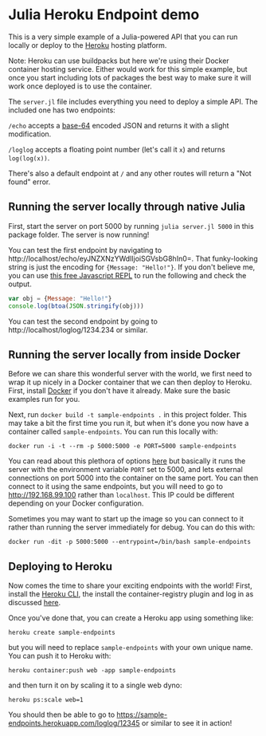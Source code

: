# Julia Heroku Endpoint demo

This is a very simple example of a Julia-powered API that you can run locally or deploy to the [Heroku](http://heroku.com) hosting platform.  

Note: Heroku can use buildpacks but here we're using their Docker container hosting service.  Either would work for this simple example, but once you start including lots of packages the best way to make sure it will work once deployed is to use the container.

The `server.jl` file includes everything you need to deploy a simple API.  The included one has two endpoints:

`/echo` accepts a [base-64](https://en.wikipedia.org/wiki/Base64) encoded JSON and returns it with a slight modification.

`/loglog` accepts a floating point number (let's call it `x`) and returns `log(log(x))`.  

There's also a default endpoint at `/` and any other routes will return a "Not found" error.  

## Running the server locally through native Julia

First, start the server on port 5000 by running `julia server.jl 5000` in this package folder.  The server is now running!  

You can test the first endpoint by navigating to http://localhost/echo/eyJNZXNzYWdlIjoiSGVsbG8hIn0=.  That funky-looking string is just the encoding for `{Message: "Hello!"}`.  If you don't believe me, you can use [this free Javascript REPL](https://repl.it/languages/javascript) to run the following and check the output.  

```javascript
var obj = {Message: "Hello!"}
console.log(btoa(JSON.stringify(obj)))
```

You can test the second endpoint by going to http://localhost/loglog/1234.234 or similar.  

## Running the server locally from inside Docker

Before we can share this wonderful server with the world, we first need to wrap it up nicely in a Docker container that we can then deploy to Heroku.  First, install [Docker](https://www.docker.com/) if you don't have it already.  Make sure the basic examples run for you.  

Next, run `docker build -t sample-endpoints .` in this project folder. This may take a bit the first time you run it, but when it's done you now have a container called `sample-endpoints`.  You can run this locally with:

```
docker run -i -t --rm -p 5000:5000 -e PORT=5000 sample-endpoints
```

You can read about this plethora of options [here](https://docs.docker.com/engine/reference/run/) but basically it runs the server with the environment variable `PORT` set to 5000, and lets external connections on port 5000 into the container on the same port.  You can then connect to it using the same endpoints, but you will need to go to http://192.168.99.100 rather than `localhost`.  This IP could be different depending on your Docker configuration.  

Sometimes you may want to start up the image so you can connect to it rather than running the server immediately for debug.  You can do this with:

```
docker run -dit -p 5000:5000 --entrypoint=/bin/bash sample-endpoints
```

## Deploying to Heroku

Now comes the time to share your exciting endpoints with the world!  First, install the [Heroku CLI](https://devcenter.heroku.com/articles/heroku-cli), the install the container-registry plugin and log in as discussed [here](https://devcenter.heroku.com/articles/container-registry-and-runtime).

Once you've done that, you can create a Heroku app using something like:

```
heroku create sample-endpoints
```

but you will need to replace `sample-endpoints` with your own unique name.  You can push it to Heroku with:

```
heroku container:push web -app sample-endpoints
```

and then turn it on by scaling it to a single web dyno:

```
heroku ps:scale web=1
```

You should then be able to go to https://sample-endpoints.herokuapp.com/loglog/12345 or similar to see it in action!  
